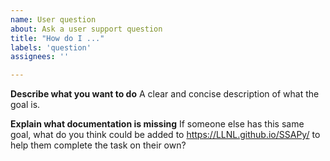 ```yaml
---
name: User question
about: Ask a user support question
title: "How do I ..."
labels: 'question'
assignees: ''

---
```


**Describe what you want to do**
A clear and concise description of what the goal is.

**Explain what documentation is missing**
If someone else has this same goal, what do you think could be added to https://LLNL.github.io/SSAPy/ to help them complete the task on their own?
